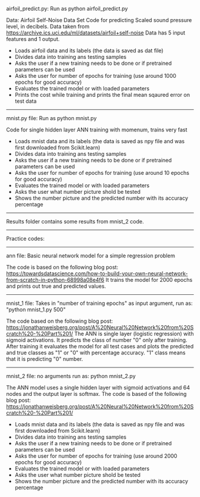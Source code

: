 airfoil_predict.py: Run as python airfoil_predict.py

Data: Airfoil Self-Noise Data Set 
Code for predicting Scaled sound pressure level, in decibels. Data taken from https://archive.ics.uci.edu/ml/datasets/airfoil+self-noise
Data has 5 input features and 1 output.

- Loads airfoil data and its labels (the data is saved as dat file)
- Divides data into training ans testing samples
- Asks the user if a new training needs to be done or if pretrained parameters can be used
- Asks the user for number of epochs for training (use around 1000 epochs for good accuracy)
- Evaluates the trained model or with loaded parameters
- Prints the cost while training and prints the final mean sqaured error on test data
________________________________________________________________________________________________________________________________________

mnist.py file: Run as python mnist.py

Code for single hidden layer ANN training with momenum, trains very fast

- Loads mnist data and its labels (the data is saved as npy file and was first downloaded from Scikit.learn)
- Divides data into training ans testing samples
- Asks the user if a new training needs to be done or if pretrained parameters can be used
- Asks the user for number of epochs for training (use around 10 epochs for good accuracy)
- Evaluates the trained model or with loaded parameters
- Asks the user what number picture shold be tested
- Shows the number picture and the predicted number with its accuracy percentage
________________________________________________________________________________________________________________________________________

Results folder contains some results from mnist_2 code.
________________________________________________________________________________________________________________________________________

Practice codes:
________________________________________________________________________________________________________________________________________

ann file: Basic neural network model for a simple regression problem

The code is based on the following blog post: https://towardsdatascience.com/how-to-build-your-own-neural-network-from-scratch-in-python-68998a08e4f6
It trains the model for 2000 epochs and prints out true and predicted values.
________________________________________________________________________________________________________________________________________

mnist_1 file: Takes in "number of training epochs" as input argument, run as: "python mnist_1.py 500"

The code based on the following blog post: https://jonathanweisberg.org/post/A%20Neural%20Network%20from%20Scratch%20-%20Part%201/
The ANN is single layer (logistic regression) with sigmoid activations. It predicts the class of number "0" only after training.
After training it evaluates the model for all test cases and plots the predicted and true classes as "1" or "0"
with percentage accuracy. "1" class means that it is predicting "0" number.
________________________________________________________________________________________________________________________________________

mnist_2 file: no arguments run as: python mnist_2.py

The ANN model uses a single hidden layer with sigmoid activations and 64 nodes and the output layer is softmax. The code
is based of the following blog post: https://jonathanweisberg.org/post/A%20Neural%20Network%20from%20Scratch%20-%20Part%201/

- Loads mnist data and its labels (the data is saved as npy file and was first downloaded from Scikit.learn)
- Divides data into training ans testing samples
- Asks the user if a new training needs to be done or if pretrained parameters can be used
- Asks the user for number of epochs for training (use around 2000 epochs for good accuracy)
- Evaluates the trained model or with loaded parameters
- Asks the user what number picture shold be tested
- Shows the number picture and the predicted number with its accuracy percentage

